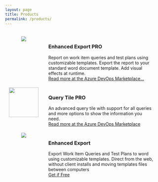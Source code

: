 ```yaml
---
layout: page
title: Products
permalink: /products/
---
```

<style>
    .products-cell{
        margin-right:20px;
        padding-right:20px;
        }
</style>


<div class="products-table" style="display: table; width: 100%; border-collapse: separate; border-spacing: 0 20px;">
	<div class="products-row" style="display: table-row;">
		<div class="products-cell" style="display: table-cell; vertical-align: top; width: 120px;text-align: center;">
			<img class="extension-logo" src="../img/EnhancedExportPRO-logo.png" />
		</div>
		<div class="products-cell" style="display: table-cell; vertical-align: top;">
			<h3>Enhanced Export PRO </h3>
			Report on work item queries and test plans using customizable templates. Export the report to your standard word document template. Add visual effects at runtime.
			<div class="getExtension"><a  href="https://marketplace.visualstudio.com/items?itemName=mskold.mskold-PRO-EnhancedExport">Read more at the Azure DevOps Marketplace...</a></div>
		</div>
	</div>
	<div class="products-row" style="display: table-row;">
		<div class="products-cell" style="display: table-cell; vertical-align: top; width: 120px;text-align: center;">
			<img class="extension-logo" src="../img/QueryTilePRO-logo.png"  width=96 />
		</div>
		<div class="products-cell" style="display: table-cell; vertical-align: top;">
			<h3>Query Tile PRO </h3>
			An advanced query tile with support for all queries and more options to show the information you need.
			<div class="getExtension"><a href="https://marketplace.visualstudio.com/items?itemName=mskold.mskold-Query-Tile-PRO">Read more at the Azure DevOps Marketplace</a></div>
		</div>
	</div>
	<div class="products-row" style="display: table-row;">
		<div class="products-cell" style="display: table-cell; vertical-align: top; width: 120px;text-align: center;">
			<img class="extension-logo" src="../img/EnhancedExportFree-logo.png" />
		</div>
		<div class="products-cell" style="display: table-cell; vertical-align: top;">
			<h3>Enhanced Export</h3>
			Export Work Item Queries and Test Plans to word using customizable templates. Direct from the web, without client installs and moving templates files between computers
			<div class="getExtension"><a href="https://marketplace.visualstudio.com/items?itemName=mskold.mskold-enhanced-export" >Get if Free</a></div>
		</div>
	</div>
</div>

